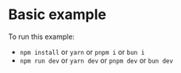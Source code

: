 # Basic example

To run this example:

- `npm install` or `yarn` or `pnpm i` or `bun i`
- `npm run dev` or `yarn dev` or `pnpm dev` or `bun dev`
